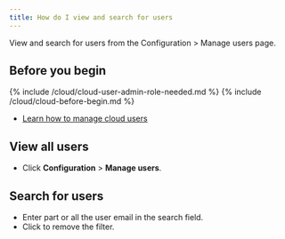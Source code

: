 ```yaml
---
title: How do I view and search for users
---
```


View and search for users from the Configuration > Manage users page.

## Before you begin

{% include /cloud/cloud-user-admin-role-needed.md %}
{% include /cloud/cloud-before-begin.md %}
* [Learn how to manage cloud users](/cloud/cloud-configuration/cloud-users-manage)

## View all users

* Click **Configuration** > **Manage users**.

## Search for users

* Enter part or all the user email in the search field.
* Click <span class="cancel-rounded-icon"></span> to remove the filter.

